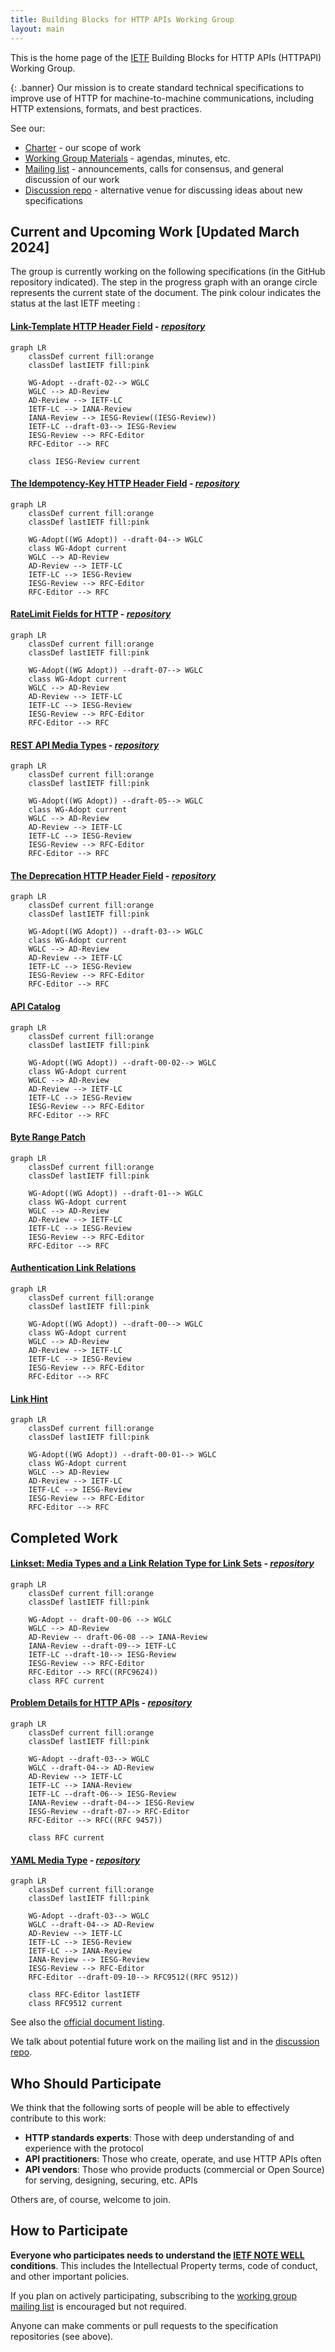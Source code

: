 ```yaml
---
title: Building Blocks for HTTP APIs Working Group
layout: main
---
```


This is the home page of the [IETF](https://www.ietf.org/) Building Blocks for HTTP APIs (HTTPAPI) Working Group.

{: .banner}
Our mission is to create standard technical specifications to improve use of HTTP for machine-to-machine communications, including HTTP extensions, formats, and best practices.

See our:

* [Charter](https://datatracker.ietf.org/wg/httpapi/about/) - our scope of work
* [Working Group Materials](https://github.com/ietf-wg-httpapi/wg-materials) - agendas, minutes, etc.
* [Mailing list](https://www.ietf.org/mailman/listinfo/httpapi) - announcements, calls for consensus, and general discussion of our work
* [Discussion repo](https://github.com/ietf-wg-httpapi/discussion/discussions) - alternative venue for discussing ideas about new specifications

## Current and Upcoming Work [Updated March 2024]

The group is currently working on the following specifications (in the GitHub repository indicated). The step in the progress graph with an orange circle represents the current state of the document. The pink colour indicates the status at the last IETF meeting :

#### [Link-Template HTTP Header Field](https://datatracker.ietf.org/doc/draft-ietf-httpapi-link-template/) - _[repository](https://github.com/ietf-wg-httpapi/link-template)_

```mermaid
graph LR
    classDef current fill:orange
    classDef lastIETF fill:pink

    WG-Adopt --draft-02--> WGLC
    WGLC --> AD-Review
    AD-Review --> IETF-LC
    IETF-LC --> IANA-Review
    IANA-Review --> IESG-Review((IESG-Review))
    IETF-LC --draft-03--> IESG-Review
    IESG-Review --> RFC-Editor
    RFC-Editor --> RFC   

    class IESG-Review current

```

#### [The Idempotency-Key HTTP Header Field](https://datatracker.ietf.org/doc/draft-ietf-httpapi-idempotency-key-header/) - _[repository](https://github.com/ietf-wg-httpapi/idempotency)_
```mermaid
graph LR
    classDef current fill:orange
    classDef lastIETF fill:pink

    WG-Adopt((WG Adopt)) --draft-04--> WGLC
    class WG-Adopt current
    WGLC --> AD-Review
    AD-Review --> IETF-LC
    IETF-LC --> IESG-Review
    IESG-Review --> RFC-Editor
    RFC-Editor --> RFC
```

#### [RateLimit Fields for HTTP](https://datatracker.ietf.org/doc/draft-ietf-httpapi-ratelimit-headers/) - _[repository](https://github.com/ietf-wg-httpapi/ratelimit-headers)_
```mermaid
graph LR
    classDef current fill:orange
    classDef lastIETF fill:pink

    WG-Adopt((WG Adopt)) --draft-07--> WGLC
    class WG-Adopt current
    WGLC --> AD-Review
    AD-Review --> IETF-LC
    IETF-LC --> IESG-Review
    IESG-Review --> RFC-Editor
    RFC-Editor --> RFC
```

#### [REST API Media Types](https://datatracker.ietf.org/doc/draft-ietf-httpapi-rest-api-mediatypes/) - _[repository](https://github.com/ietf-wg-httpapi/mediatypes)_
```mermaid
graph LR
    classDef current fill:orange
    classDef lastIETF fill:pink

    WG-Adopt((WG Adopt)) --draft-05--> WGLC
    class WG-Adopt current
    WGLC --> AD-Review
    AD-Review --> IETF-LC
    IETF-LC --> IESG-Review
    IESG-Review --> RFC-Editor
    RFC-Editor --> RFC
```
#### [The Deprecation HTTP Header Field](https://datatracker.ietf.org/doc/draft-ietf-httpapi-deprecation-header/) - _[repository](https://github.com/ietf-wg-httpapi/deprecation-header)_

```mermaid
graph LR
    classDef current fill:orange
    classDef lastIETF fill:pink

    WG-Adopt((WG Adopt)) --draft-03--> WGLC
    class WG-Adopt current
    WGLC --> AD-Review
    AD-Review --> IETF-LC
    IETF-LC --> IESG-Review
    IESG-Review --> RFC-Editor
    RFC-Editor --> RFC
```
#### [API Catalog](https://datatracker.ietf.org/doc/draft-ietf-httpapi-api-catalog/)
```mermaid
graph LR
    classDef current fill:orange
    classDef lastIETF fill:pink

    WG-Adopt((WG Adopt)) --draft-00-02--> WGLC
    class WG-Adopt current
    WGLC --> AD-Review
    AD-Review --> IETF-LC
    IETF-LC --> IESG-Review
    IESG-Review --> RFC-Editor
    RFC-Editor --> RFC
```

#### [Byte Range Patch](https://datatracker.ietf.org/doc/draft-ietf-httpapi-patch-byterange/)
```mermaid
graph LR
    classDef current fill:orange
    classDef lastIETF fill:pink

    WG-Adopt((WG Adopt)) --draft-01--> WGLC
    class WG-Adopt current
    WGLC --> AD-Review
    AD-Review --> IETF-LC
    IETF-LC --> IESG-Review
    IESG-Review --> RFC-Editor
    RFC-Editor --> RFC
```

#### [Authentication Link Relations](https://datatracker.ietf.org/doc/draft-ietf-httpapi-authentication-link/)
```mermaid
graph LR
    classDef current fill:orange
    classDef lastIETF fill:pink

    WG-Adopt((WG Adopt)) --draft-00--> WGLC
    class WG-Adopt current
    WGLC --> AD-Review
    AD-Review --> IETF-LC
    IETF-LC --> IESG-Review
    IESG-Review --> RFC-Editor
    RFC-Editor --> RFC
```


#### [Link Hint](https://datatracker.ietf.org/doc/draft-ietf-httpapi-link-hint/)
```mermaid
graph LR
    classDef current fill:orange
    classDef lastIETF fill:pink

    WG-Adopt((WG Adopt)) --draft-00-01--> WGLC
    class WG-Adopt current
    WGLC --> AD-Review
    AD-Review --> IETF-LC
    IETF-LC --> IESG-Review
    IESG-Review --> RFC-Editor
    RFC-Editor --> RFC
```



## Completed Work

#### [Linkset: Media Types and a Link Relation Type for Link Sets](https://datatracker.ietf.org/doc/draft-ietf-httpapi-linkset/) - _[repository](https://github.com/ietf-wg-httpapi/linkset)_

```mermaid
graph LR
    classDef current fill:orange
    classDef lastIETF fill:pink

    WG-Adopt -- draft-00-06 --> WGLC
    WGLC --> AD-Review
    AD-Review -- draft-06-08 --> IANA-Review
    IANA-Review --draft-09--> IETF-LC
    IETF-LC --draft-10--> IESG-Review
    IESG-Review --> RFC-Editor
    RFC-Editor --> RFC((RFC9624))
    class RFC current
```

#### [Problem Details for HTTP APIs](https://datatracker.ietf.org/doc/draft-ietf-httpapi-rfc7807bis/) - _[repository](https://github.com/ietf-wg-httpapi/rfc7807bis)_
```mermaid
graph LR
    classDef current fill:orange
    classDef lastIETF fill:pink

    WG-Adopt --draft-03--> WGLC
    WGLC --draft-04--> AD-Review
    AD-Review --> IETF-LC
    IETF-LC --> IANA-Review 
    IETF-LC --draft-06--> IESG-Review   
    IANA-Review --draft-04--> IESG-Review
    IESG-Review --draft-07--> RFC-Editor
    RFC-Editor --> RFC((RFC 9457)) 

    class RFC current
```
#### [YAML Media Type](https://datatracker.ietf.org/doc/draft-ietf-httpapi-yaml-mediatypes/) - _[repository](https://github.com/ietf-wg-httpapi/mediatypes)_
```mermaid
graph LR
    classDef current fill:orange
    classDef lastIETF fill:pink

    WG-Adopt --draft-03--> WGLC
    WGLC --draft-04--> AD-Review
    AD-Review --> IETF-LC
    IETF-LC --> IESG-Review
    IETF-LC --> IANA-Review
    IANA-Review --> IESG-Review
    IESG-Review --> RFC-Editor
    RFC-Editor --draft-09-10--> RFC9512((RFC 9512))
    
    class RFC-Editor lastIETF
    class RFC9512 current
```


See also the [official document listing](https://datatracker.ietf.org/wg/httpapi/documents/).

We talk about potential future work on the mailing list and in the [discussion repo](https://github.com/ietf-wg-httpapi/discussion/discussions).


## Who Should Participate

We think that the following sorts of people will be able to effectively contribute to this work:

* **HTTP standards experts**: Those with deep understanding of and experience with the protocol
* **API practitioners**: Those who create, operate, and use HTTP APIs often
* **API vendors**: Those who provide products (commercial or Open Source) for serving, designing, securing, etc. APIs

Others are, of course, welcome to join.


## How to Participate

**Everyone who participates needs to understand the [IETF NOTE WELL](https://www.ietf.org/about/note-well/) conditions**. This includes the Intellectual Property terms, code of conduct, and other important policies.

If you plan on actively participating, subscribing to the [working group mailing list](https://www.ietf.org/mailman/listinfo/httpapi) is encouraged but not required.

Anyone can make comments or pull requests to the specification repositories (see above).